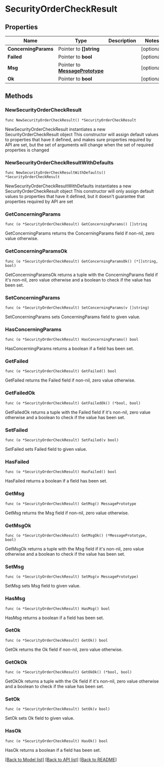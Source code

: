# SecurityOrderCheckResult

## Properties

Name | Type | Description | Notes
------------ | ------------- | ------------- | -------------
**ConcerningParams** | Pointer to **[]string** |  | [optional] 
**Failed** | Pointer to **bool** |  | [optional] 
**Msg** | Pointer to [**MessagePrototype**](MessagePrototype.md) |  | [optional] 
**Ok** | Pointer to **bool** |  | [optional] 

## Methods

### NewSecurityOrderCheckResult

`func NewSecurityOrderCheckResult() *SecurityOrderCheckResult`

NewSecurityOrderCheckResult instantiates a new SecurityOrderCheckResult object
This constructor will assign default values to properties that have it defined,
and makes sure properties required by API are set, but the set of arguments
will change when the set of required properties is changed

### NewSecurityOrderCheckResultWithDefaults

`func NewSecurityOrderCheckResultWithDefaults() *SecurityOrderCheckResult`

NewSecurityOrderCheckResultWithDefaults instantiates a new SecurityOrderCheckResult object
This constructor will only assign default values to properties that have it defined,
but it doesn't guarantee that properties required by API are set

### GetConcerningParams

`func (o *SecurityOrderCheckResult) GetConcerningParams() []string`

GetConcerningParams returns the ConcerningParams field if non-nil, zero value otherwise.

### GetConcerningParamsOk

`func (o *SecurityOrderCheckResult) GetConcerningParamsOk() (*[]string, bool)`

GetConcerningParamsOk returns a tuple with the ConcerningParams field if it's non-nil, zero value otherwise
and a boolean to check if the value has been set.

### SetConcerningParams

`func (o *SecurityOrderCheckResult) SetConcerningParams(v []string)`

SetConcerningParams sets ConcerningParams field to given value.

### HasConcerningParams

`func (o *SecurityOrderCheckResult) HasConcerningParams() bool`

HasConcerningParams returns a boolean if a field has been set.

### GetFailed

`func (o *SecurityOrderCheckResult) GetFailed() bool`

GetFailed returns the Failed field if non-nil, zero value otherwise.

### GetFailedOk

`func (o *SecurityOrderCheckResult) GetFailedOk() (*bool, bool)`

GetFailedOk returns a tuple with the Failed field if it's non-nil, zero value otherwise
and a boolean to check if the value has been set.

### SetFailed

`func (o *SecurityOrderCheckResult) SetFailed(v bool)`

SetFailed sets Failed field to given value.

### HasFailed

`func (o *SecurityOrderCheckResult) HasFailed() bool`

HasFailed returns a boolean if a field has been set.

### GetMsg

`func (o *SecurityOrderCheckResult) GetMsg() MessagePrototype`

GetMsg returns the Msg field if non-nil, zero value otherwise.

### GetMsgOk

`func (o *SecurityOrderCheckResult) GetMsgOk() (*MessagePrototype, bool)`

GetMsgOk returns a tuple with the Msg field if it's non-nil, zero value otherwise
and a boolean to check if the value has been set.

### SetMsg

`func (o *SecurityOrderCheckResult) SetMsg(v MessagePrototype)`

SetMsg sets Msg field to given value.

### HasMsg

`func (o *SecurityOrderCheckResult) HasMsg() bool`

HasMsg returns a boolean if a field has been set.

### GetOk

`func (o *SecurityOrderCheckResult) GetOk() bool`

GetOk returns the Ok field if non-nil, zero value otherwise.

### GetOkOk

`func (o *SecurityOrderCheckResult) GetOkOk() (*bool, bool)`

GetOkOk returns a tuple with the Ok field if it's non-nil, zero value otherwise
and a boolean to check if the value has been set.

### SetOk

`func (o *SecurityOrderCheckResult) SetOk(v bool)`

SetOk sets Ok field to given value.

### HasOk

`func (o *SecurityOrderCheckResult) HasOk() bool`

HasOk returns a boolean if a field has been set.


[[Back to Model list]](../README.md#documentation-for-models) [[Back to API list]](../README.md#documentation-for-api-endpoints) [[Back to README]](../README.md)


